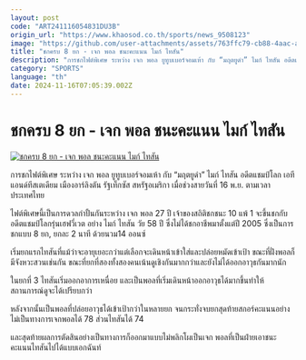 ```yaml
---
layout: post
code: "ART241116054831DU3B"
origin_url: "https://www.khaosod.co.th/sports/news_9508123"
image: "https://github.com/user-attachments/assets/763ffc79-cb88-4aac-a50f-56d0ae978a2c"
title: "ชกครบ 8 ยก - เจก พอล ชนะคะแนน ไมก์ ไทสัน"
description: "การชกไฟต์พิเศษ ระหว่าง เจก พอล ยูทูบเบอร์จอมเห้า กับ “มฤตยูดำ” ไมก์ ไทสัน อดีตแชมป์โลก เอทีแอนด์ทีสเตเดียม เมืองอาร์ลิงตัน รัฐเท็กซัส สหรัฐอเมริกา"
category: "SPORTS"
language: "th"
date: 2024-11-16T07:05:39.002Z
---
```


# ชกครบ 8 ยก - เจก พอล ชนะคะแนน ไมก์ ไทสัน

[![ชกครบ 8 ยก - เจก พอล ชนะคะแนน ไมก์ ไทสัน](https://www.khaosod.co.th/wpapp/uploads/2024/11/tyson.jpg "ชกครบ 8 ยก - เจก พอล ชนะคะแนน ไมก์ ไทสัน")](https://www.khaosod.co.th/wpapp/uploads/2024/11/tyson.jpg)

การชกไฟต์พิเศษ ระหว่าง เจก พอล ยูทูบเบอร์จอมเห้า กับ “มฤตยูดำ” ไมก์ ไทสัน อดีตแชมป์โลก เอทีแอนด์ทีสเตเดียม เมืองอาร์ลิงตัน รัฐเท็กซัส สหรัฐอเมริกา เมื่อช่วงสายวันที่ 16 พ.ย. ตามเวลาประเทศไทย

ไฟต์พิเศษนี้เป็นการดวลกำปั้นกันระหว่าง เจก พอล 27 ปี เจ้าของสถิติชกชนะ 10 แพ้ 1 จะขึ้นชกกับ อดีตแชมป์โลกรุ่นเฮฟวี่เวต อย่าง ไมก์ ไทสัน วัย 58 ปี ซึ่งไม่ได้ชกอาชีพมาตั้งแต่ปี 2005 ซึ่งเป็นการชกแบบ 8 ยก, ยกละ 2 นาที ด้วยนวม14 ออนซ์

เริ่มยกแรกไทสันที่แม้ว่าจะอายุเยอะกว่าแต่เลือกจะเดินหน้าเข้าใส่และปล่อยหมัดเข้าเป้า ขณะที่ฝั่งพอลก็มีจังหวะสวนเช่นกัน ขณะที่ยกที่สองทั้งสองคนเน้นดูเชิงกันมากกว่าและยังไม่ได้ออกอาวุธกันมากนัก

ในยกที่ 3 ไทสันเริ่มออกอาการเหนื่อย และเป็นพอลที่เริ่มเดินหน้าออกอาวุธได้มากขึ้นทำให้สถานการณ์ดูจะได้เปรียบกว่า

หลังจากนั้นเป็นพอลที่ปล่อยอาวุธได้เข้าเป้ากว่าในหลายยก จนกระทั่งจบยกสุดท้ายสกอร์คะแนนอย่างไม่เป็นทางการเจกพอลได้ 78 ส่วนไทสันได้ 74

และสุดท้ายผลการตัดสินอย่างเป็นทางการก็ออกมาแบบไม่พลิกโผเป็นเจก พอลที่เป็นฝ่ายเอาชนะคะแนนไทสันไปได้แบบเอกฉันท์



